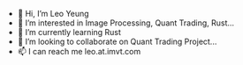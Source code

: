 - 👋 Hi, I’m Leo Yeung
- 👀 I’m interested in Image Processing, Quant Trading, Rust...
- 🌱 I’m currently learning Rust
- 💞️ I’m looking to collaborate on Quant Trading Project...
- 📫 I can reach me leo.at.imvt.com

<!---
milliyang/milliyang is a ✨ special ✨ repository because its `README.md` (this file) appears on your GitHub profile.
You can click the Preview link to take a look at your changes.
--->
